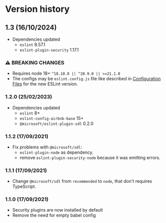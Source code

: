 # Version history

## 1.3 (16/10/2024)

* Dependencies updated
  * `eslint` 8.57.1
  * `eslint-plugin-security` 1.17.1

### ⚠️ **BREAKING CHANGES**

* Requires node 18+ `^18.18.0 || ^20.9.0 || >=21.1.0`
* The configs may be `eslint.config.js` file like described in [Configuration Files](https://eslint.org/docs/latest/use/configure/configuration-files) for the new ESLint version.

### 1.2.0 (25/02/2023)

* Dependencies updated
  * `eslint` 8+
  * `eslint-config-airbnb-base` 15+
  * `@microsoft/eslint-plugin-sdl` 0.2.0

### 1.1.2 (17/09/2021)

* Fix problems with `@microsoft/sdl`:
  * `eslint-plugin-node` as dependency.
  * remove `eslint-plugin-security-node` because it was emitting errors.

### 1.1.1 (17/09/2021)

* Change `@microsoft/sdl` from `recommended` to `node`, that don't requires TypeScript.

### 1.1.0 (17/09/2021)
  
* Security plugins are now installed by default
* Remove the need for empty babel config
